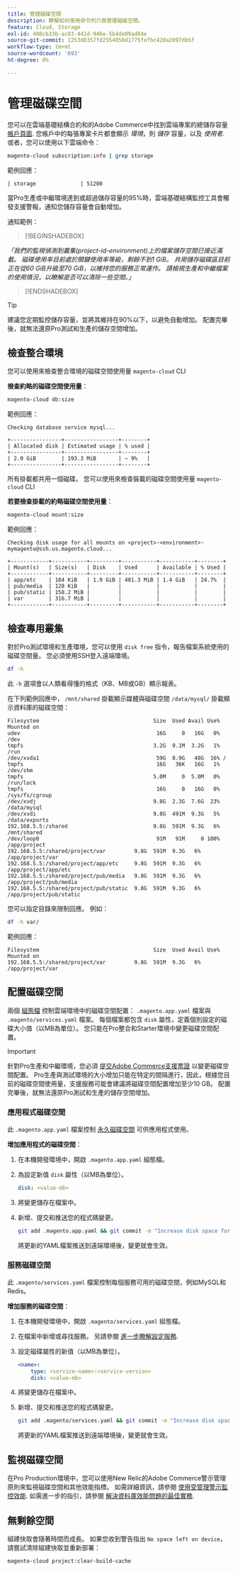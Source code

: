 ```yaml
---
title: 管理磁碟空間
description: 瞭解如何使用命令列介面管理磁碟空間。
feature: Cloud, Storage
exl-id: 480cb33b-ac83-441d-946e-5b4de09ad84e
source-git-commit: 1253d8357fd2554050d1775fefbc420a2097db5f
workflow-type: tm+mt
source-wordcount: '693'
ht-degree: 0%

---
```


# 管理磁碟空間

您可以在雲端基礎結構合約和的Adobe Commerce中找到雲端專案的總儲存容量 [帳戶頁面](https://accounts.magento.cloud/user). 您帳戶中的每張專案卡片都會顯示 _環境_，則 _儲存_ 容量，以及 _使用者_. 或者，您可以使用以下雲端命令：

```bash
magento-cloud subscription:info | grep storage
```

範例回應：

```terminal
| storage              | 51200
```

當Pro生產或中繼環境達到或超過儲存容量的95%時，雲端基礎結構監控工具會觸發支援警報，通知您儲存容量會自動增加。

通知範例：

>[!BEGINSHADEBOX]

_「我們的監視偵測到叢集(project-id-environment)上的檔案儲存空間已接近滿載。 磁碟使用率目前處於關鍵使用率等級，剩餘不到1 GiB。 共用儲存磁碟區目前正在從60 GiB升級至70 GiB，以維持您的服務正常運作。 請檢視生產和中繼檔案的使用情況，以瞭解是否可以清除一些空間。」_

>[!ENDSHADEBOX]

>[!TIP]
>
>建議您定期監控儲存容量，並將其維持在90%以下，以避免自動增加。 配置完畢後，就無法還原Pro測試和生產的儲存空間增加。

## 檢查整合環境

您可以使用來檢查整合環境的磁碟空間使用量 `magento-cloud` CLI

**檢查約略的磁碟空間使用量**：

```bash
magento-cloud db:size
```

範例回應：

```terminal
Checking database service mysql...

+----------------+-----------------+--------+
| Allocated disk | Estimated usage | % used |
+----------------+-----------------+--------+
| 2.0 GiB        | 193.3 MiB       | ~ 9%   |
+----------------+-----------------+--------+
```

所有掛載都共用一個磁碟。 您可以使用來檢查裝載的磁碟空間使用量 `magento-cloud` CLI

**若要檢查掛載的約略磁碟空間使用量**：

```bash
magento-cloud mount:size
```

範例回應：

```terminal
Checking disk usage for all mounts on <project>-<environment>-mymagento@ssh.us.magento.cloud...

+------------+-----------+---------+-----------+-----------+--------+
| Mount(s)   | Size(s)   | Disk    | Used      | Available | % Used |
+------------+-----------+---------+-----------+-----------+--------+
| app/etc    | 184 KiB   | 1.9 GiB | 481.3 MiB | 1.4 GiB   | 24.7%  |
| pub/media  | 128 KiB   |         |           |           |        |
| pub/static | 158.2 MiB |         |           |           |        |
| var        | 316.7 MiB |         |           |           |        |
+------------+-----------+---------+-----------+-----------+--------+
```

## 檢查專用叢集

對於Pro測試環境和生產環境，您可以使用 `disk free` 指令，報告檔案系統使用的磁碟空間量。 您必須使用SSH登入遠端環境。

```bash
df -h
```

此 `-h` 選項會以人類看得懂的格式（KB、MB或GB）顯示報表。

在下列範例回應中， `/mnt/shared` 掛載顯示媒體與磁碟空間 `/data/mysql/` 掛載顯示資料庫的磁碟空間：

```terminal
Filesystem                                    Size  Used Avail Use% Mounted on
udev                                           16G     0   16G   0% /dev
tmpfs                                         3.2G  9.1M  3.2G   1% /run
/dev/xvda1                                     59G  8.9G   48G  16% /
tmpfs                                          16G   36K   16G   1% /dev/shm
tmpfs                                         5.0M     0  5.0M   0% /run/lock
tmpfs                                          16G     0   16G   0% /sys/fs/cgroup
/dev/xvdj                                     9.8G  2.3G  7.6G  23% /data/mysql
/dev/xvdi                                     9.8G  491M  9.3G   5% /data/exports
192.168.5.5:/shared                           9.8G  591M  9.3G   6% /mnt/shared
/dev/loop0                                     91M   91M     0 100% /app/project
192.168.5.5:/shared/project/var         9.8G  591M  9.3G   6% /app/project/var
192.168.5.5:/shared/project/app/etc     9.8G  591M  9.3G   6% /app/project/app/etc
192.168.5.5:/shared/project/pub/media   9.8G  591M  9.3G   6% /app/project/pub/media
192.168.5.5:/shared/project/pub/static  9.8G  591M  9.3G   6% /app/project/pub/static
```

您可以指定目錄來限制回應。 例如：

```bash
df -h var/
```

範例回應：

```terminal
Filesystem                                    Size  Used Avail Use% Mounted on
192.168.5.5:/shared/project/var         9.8G  591M  9.3G   6% /app/project/var
```

## 配置磁碟空間

兩個 [組態檔](../environment/overview.md) 控制雲端環境中的磁碟空間配置： `.magento.app.yaml` 檔案與 `.magento/services.yaml` 檔案。 每個檔案都包含 `disk` 屬性，定義個別設定的磁碟大小值（以MB為單位）。 您只能在Pro整合和Starter環境中變更磁碟空間配置。

>[!IMPORTANT]
>
>針對Pro生產和中繼環境，您必須 [提交Adobe Commerce支援票證](https://experienceleague.adobe.com/docs/commerce-knowledge-base/kb/help-center-guide/magento-help-center-user-guide.html#submit-ticket) 以變更磁碟空間配置。 Pro生產與測試環境的大小增加只能在特定的間隔進行，因此，根據您目前的磁碟空間使用量，支援服務可能會建議將磁碟空間配置增加至少10 GB。 配置完畢後，就無法還原Pro測試和生產的儲存空間增加。

### 應用程式磁碟空間

此 `.magento.app.yaml` 檔案控制 [永久磁碟空間](../application/properties.md#disk) 可供應用程式使用。

**增加應用程式的磁碟空間**：

1. 在本機開發環境中，開啟 `.magento.app.yaml` 組態檔。

1. 為設定新值 `disk` 屬性（以MB為單位）。

   ```yaml
   disk: <value-mb>
   ```

1. 將變更儲存在檔案中。

1. 新增、提交和推送您的程式碼變更。

   ```bash
   git add .magento.app.yaml && git commit -m "Increase disk space for application" && git push origin <branch-name>
   ```

   將更新的YAML檔案推送到遠端環境後，變更就會生效。

### 服務磁碟空間

此 `.magento/services.yaml` 檔案控制每個服務可用的磁碟空間，例如MySQL和Redis。

**增加服務的磁碟空間**：

1. 在本機開發環境中，開啟 `.magento/services.yaml` 組態檔。

1. 在檔案中新增或尋找服務。 另請參閱 [進一步瞭解設定服務](../services/services-yaml.md).

1. 設定磁碟屬性的新值（以MB為單位）。

   ```yaml
   <name>:
       type: <service-name>:<service-version>
       disk: <value-mb>
   ```

1. 將變更儲存在檔案中。

1. 新增、提交和推送您的程式碼變更。

   ```bash
   git add .magento/services.yaml && git commit -m "Increase disk space for service" && git push origin <branch-name>
   ```

   將更新的YAML檔案推送到遠端環境後，變更就會生效。

## 監視磁碟空間

在Pro Production環境中，您可以使用New Relic的Adobe Commerce警示管理原則來監視磁碟空間和其他效能指標。 如需詳細資訊，請參閱 [使用受管理警示監控效能](../monitor/investigate-performance.md#monitor-performance-with-managed-alerts). 如需進一步的指引，請參閱 [解決資料庫效能問題的最佳實務](https://experienceleague.adobe.com/docs/commerce-operations/implementation-playbook/best-practices/maintenance/resolve-database-performance-issues.html).

## 無剩餘空間

組建快取會隨著時間而成長。 如果您收到警告指出 `No space left on device`，請嘗試清除組建快取並重新部署：

```bash
magento-cloud project:clear-build-cache
```
